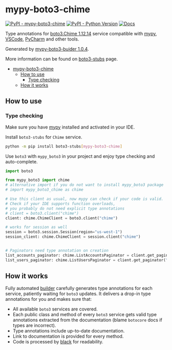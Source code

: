 # mypy-boto3-chime

[![PyPI - mypy-boto3-chime](https://img.shields.io/pypi/v/mypy-boto3-chime.svg?color=blue)](https://pypi.org/project/mypy-boto3-chime)
[![PyPI - Python Version](https://img.shields.io/pypi/pyversions/mypy-boto3-chime.svg?color=blue)](https://pypi.org/project/mypy-boto3-chime)
[![Docs](https://img.shields.io/readthedocs/mypy-boto3-builder.svg?color=blue)](https://mypy-boto3-builder.readthedocs.io/)

Type annotations for
[boto3.Chime 1.12.14](https://boto3.amazonaws.com/v1/documentation/api/1.12.14/reference/services/chime.html#Chime) service
compatible with [mypy](https://github.com/python/mypy), [VSCode](https://code.visualstudio.com/),
[PyCharm](https://www.jetbrains.com/pycharm/) and other tools.

Generated by [mypy-boto3-buider 1.0.4](https://github.com/vemel/mypy_boto3_builder).

More information can be found on [boto3-stubs](https://pypi.org/project/boto3-stubs/) page.

- [mypy-boto3-chime](#mypy-boto3-chime)
  - [How to use](#how-to-use)
    - [Type checking](#type-checking)
  - [How it works](#how-it-works)

## How to use

### Type checking

Make sure you have [mypy](https://github.com/python/mypy) installed and activated in your IDE.

Install `boto3-stubs` for `Chime` service.

```bash
python -m pip install boto3-stubs[mypy-boto3-chime]
```

Use `boto3` with `mypy_boto3` in your project and enjoy type checking and auto-complete.

```python
import boto3

from mypy_boto3 import chime
# alternative import if you do not want to install mypy_boto3 package
# import mypy_boto3_chime as chime

# Use this client as usual, now mypy can check if your code is valid.
# Check if your IDE supports function overloads,
# you probably do not need explicit type annotations
# client = boto3.client("chime")
client: chime.ChimeClient = boto3.client("chime")

# works for session as well
session = boto3.session.Session(region="us-west-1")
session_client: chime.ChimeClient = session.client("chime")


# Paginators need type annotation on creation
list_accounts_paginator: chime.ListAccountsPaginator = client.get_paginator("list_accounts")
list_users_paginator: chime.ListUsersPaginator = client.get_paginator("list_users")
```

## How it works

Fully automated [builder](https://github.com/vemel/mypy_boto3_builder) carefully generates
type annotations for each service, patiently waiting for `boto3` updates. It delivers
a drop-in type annotations for you and makes sure that:

- All available `boto3` services are covered.
- Each public class and method of every `boto3` service gets valid type annotations
  extracted from the documentation (blame `botocore` docs if types are incorrect).
- Type annotations include up-to-date documentation.
- Link to documentation is provided for every method.
- Code is processed by [black](https://github.com/psf/black) for readability.